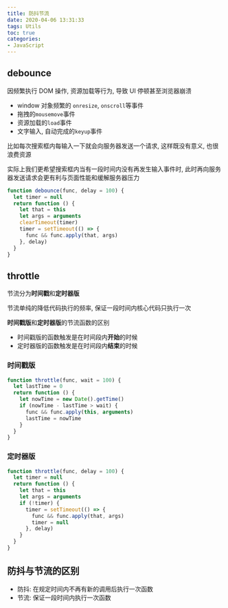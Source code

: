 ```yaml
---
title: 防抖节流
date: 2020-04-06 13:31:33
tags: Utils
toc: true
categories: 
- JavaScript
---
```


## debounce

因频繁执行 DOM 操作, 资源加载等行为, 导致 UI 停顿甚至浏览器崩溃

- window 对象频繁的 `onresize`, `onscroll`等事件
- 拖拽的`mousemove`事件
- 资源加载的`load`事件
- 文字输入, 自动完成的`keyup`事件

比如每次搜索框内每输入一下就会向服务器发送一个请求, 这样既没有意义, 也很浪费资源

实际上我们更希望搜索框内当有一段时间内没有再发生输入事件时, 此时再向服务器发送请求会更有利与页面性能和缓解服务器压力

<!-- more -->

```javascript
function debounce(func, delay = 100) {
  let timer = null
  return function () {
    let that = this
    let args = arguments
    clearTimeout(timer)
    timer = setTimeout(() => {
      func && func.apply(that, args)
    }, delay)
  }
}
```

## throttle

节流分为**时间戳**和**定时器版**

节流单纯的降低代码执行的频率, 保证一段时间内核心代码只执行一次

**时间戳版**和**定时器版**的节流函数的区别

- 时间戳版的函数触发是在时间段内**开始**的时候
- 定时器版的函数触发是在时间段内**结束**的时候

### 时间戳版

```javascript
function throttle(func, wait = 100) {
  let lastTime = 0
  return function () {
    let nowTime = new Date().getTime()
    if (nowTime - lastTime > wait) {
      func && func.apply(this, arguments)
      lastTime = nowTime
    }
  }
}
```

### 定时器版

```javascript
function throttle(func, delay = 100) {
  let timer = null
  return function () {
    let that = this
    let args = arguments
    if (!timer) {
      timer = setTimeout(() => {
        func && func.apply(that, args)
        timer = null
      }, delay)
    }
  }
}
```

## 防抖与节流的区别

- 防抖: 在规定时间内不再有新的调用后执行一次函数
- 节流: 保证一段时间内执行一次函数
